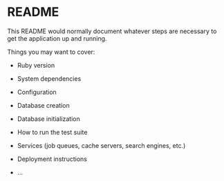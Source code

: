# README

This README would normally document whatever steps are necessary to get the
application up and running.

Things you may want to cover:

* Ruby version

* System dependencies

* Configuration

* Database creation

* Database initialization

* How to run the test suite

* Services (job queues, cache servers, search engines, etc.)

* Deployment instructions

* ...
<!-- 
CSV.open("./reports/gazette.csv", "wb") { |csv|  csv << ["id", "result", "remarks"]; t.each { |tab| csv<<tab } }  -->